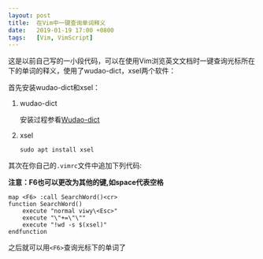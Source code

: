 ```yaml
---
layout:	post
title:	在Vim中一键查询单词释义
date:	2019-01-19 17:00 +0800
tags:	[Vim, VimScript]
---
```


这是以前自己写的一小段代码，可以在使用Vim浏览英文文档时一键查询光标所在下的单词的释义，使用了wudao-dict，xsel两个软件：

首先安装wudao-dict和xsel：

1. wudao-dict

	安装过程参看[Wudao-dict][]

2. xsel
	```
	sudo apt install xsel
	```
其次在你自己的```.vimrc```文件中追加下列代码:

**注意：F6也可以更改为其他的键,如space代表空格**

```
map <F6> :call SearchWord()<cr>
function SearchWord()
	execute "normal viwy\<Esc>"
	execute "\"+=\"\""
	execute "!wd -s $(xsel)"
endfunction
```

之后就可以用```<F6>```查询光标下的单词了

[Wudao-dict]: https://github.com/ChestnutHeng/Wudao-dict
